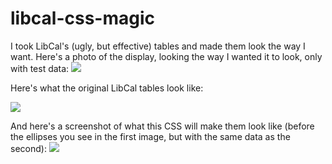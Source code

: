 libcal-css-magic
================

I took LibCal's (ugly, but effective) tables and made them look the way I want. Here's a photo of the display, looking the way I wanted it to look, only with test data:
<img src="https://github.com/webkunoichi/libcal-css-magic/blob/master/display.png?raw=true" />

Here's what the original LibCal tables look like:

<img src="https://github.com/webkunoichi/libcal-css-magic/blob/master/unfixed-libcal.png?raw=true" />

And here's a screenshot of what this CSS will make them look like (before the ellipses you see in the first image, but with the same data as the second):
<img src="https://github.com/webkunoichi/libcal-css-magic/blob/master/fixed-libcal.png?raw=true" />